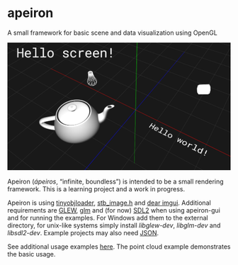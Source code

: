 # apeiron

A small framework for basic scene and data visualization using OpenGL

<p align="center"><img src="https://github.com/mwkpe/apeiron/blob/master/apeiron.png" alt="apeiron" width="700"></p>

Apeiron (*ápeiros*, “infinite, boundless”) is intended to be a small rendering framework. This is a learning project and a work in progress.

Apeiron is using [tinyobjloader](https://github.com/syoyo/tinyobjloader), [stb_image.h](https://github.com/nothings/stb) and [dear imgui](https://github.com/ocornut/imgui). Additional requirements are [GLEW](https://github.com/nigels-com/glew), [glm](https://glm.g-truc.net/0.9.8/index.html) and (for now) [SDL2](https://www.libsdl.org/) when using apeiron-gui and for running the examples. For Windows add them to the external directory, for unix-like systems simply install *libglew-dev*, *libglm-dev* and *libsdl2-dev*. Example projects may also need [JSON](https://github.com/nlohmann/json).

See additional usage examples [here](https://github.com/mwkpe/apeiron-examples). The point cloud example demonstrates the basic usage.
